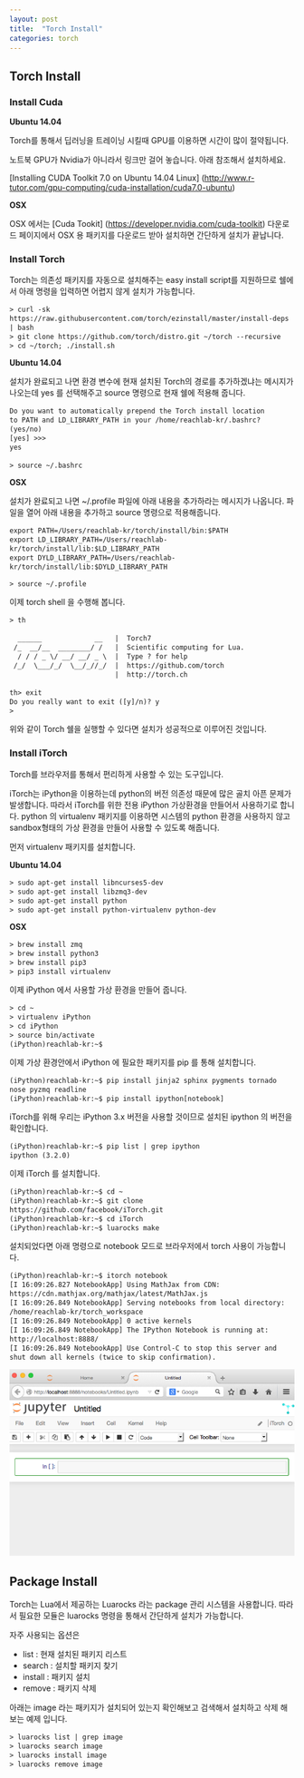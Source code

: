 ```yaml
---
layout: post
title:  "Torch Install"
categories: torch
---
```


## Torch Install

### Install Cuda

**Ubuntu 14.04**

Torch를 통해서 딥러닝을 트레이닝 시킬때 GPU를 이용하면 시간이 많이 절약됩니다.

노트북 GPU가 Nvidia가 아니라서 링크만 걸어 놓습니다. 아래 참조해서 설치하세요.

[Installing CUDA Toolkit 7.0 on Ubuntu 14.04 Linux] (http://www.r-tutor.com/gpu-computing/cuda-installation/cuda7.0-ubuntu)

**OSX**

OSX 에서는 [Cuda Tookit] (https://developer.nvidia.com/cuda-toolkit) 다운로드 페이지에서 OSX 용 패키지를 다운로드 받아 설치하면 간단하게 설치가 끝납니다.

### Install Torch

Torch는 의존성 패키지를 자동으로 설치해주는 easy install script를 지원하므로 쉘에서 아래 명령을 입력하면 어렵지 않게 설치가 가능합니다.

```
> curl -sk https://raw.githubusercontent.com/torch/ezinstall/master/install-deps | bash
> git clone https://github.com/torch/distro.git ~/torch --recursive
> cd ~/torch; ./install.sh
```

**Ubuntu 14.04**

설치가 완료되고 나면 환경 변수에 현재 설치된 Torch의 경로를 추가하겠냐는 메시지가 나오는데 yes 를 선택해주고 source 명령으로 현재 쉘에 적용해 줍니다.

```
Do you want to automatically prepend the Torch install location
to PATH and LD_LIBRARY_PATH in your /home/reachlab-kr/.bashrc? (yes/no)
[yes] >>>
yes

> source ~/.bashrc
```

**OSX**

설치가 완료되고 나면 ~/.profile 파일에 아래 내용을 추가하라는 메시지가 나옵니다. 파일을 열어 아래 내용을 추가하고 source 명령으로 적용해줍니다.

```
export PATH=/Users/reachlab-kr/torch/install/bin:$PATH
export LD_LIBRARY_PATH=/Users/reachlab-kr/torch/install/lib:$LD_LIBRARY_PATH
export DYLD_LIBRARY_PATH=/Users/reachlab-kr/torch/install/lib:$DYLD_LIBRARY_PATH
```

```
> source ~/.profile
```

이제 torch shell 을 수행해 봅니다.

```
> th

  ______             __   |  Torch7
 /_  __/__  ________/ /   |  Scientific computing for Lua.
  / / / _ \/ __/ __/ _ \  |  Type ? for help
 /_/  \___/_/  \__/_//_/  |  https://github.com/torch
                          |  http://torch.ch

th> exit
Do you really want to exit ([y]/n)? y
>
```

위와 같이 Torch 쉘을 실행할 수 있다면 설치가 성공적으로 이루어진 것입니다.

### Install iTorch

Torch를 브라우저를 통해서 편리하게 사용할 수 있는 도구입니다.

iTorch는 iPython을 이용하는데 python의 버전 의존성 때문에 많은 골치 아픈 문제가 발생합니다.
따라서 iTorch를 위한 전용 iPython 가상환경을 만들어서 사용하기로 합니다.
python 의 virtualenv 패키지를 이용하면 시스템의 python 환경을 사용하지 않고 sandbox형태의 가상 환경을 만들어 사용할 수 있도록 해줍니다.

먼저 virtualenv 패키지를 설치합니다.

**Ubuntu 14.04**

```
> sudo apt-get install libncurses5-dev
> sudo apt-get install libzmq3-dev
> sudo apt-get install python
> sudo apt-get install python-virtualenv python-dev
```

**OSX**

```
> brew install zmq
> brew install python3
> brew install pip3
> pip3 install virtualenv
```

이제 iPython 에서 사용할 가상 환경을 만들어 줍니다.

```
> cd ~
> virtualenv iPython
> cd iPython
> source bin/activate
(iPython)reachlab-kr:~$
```

이제 가상 환경안에서 iPython 에 필요한 패키지를 pip 를 통해 설치합니다.

```
(iPython)reachlab-kr:~$ pip install jinja2 sphinx pygments tornado nose pyzmq readline
(iPython)reachlab-kr:~$ pip install ipython[notebook]
```

iTorch를 위해 우리는 iPython 3.x 버전을 사용할 것이므로 설치된 ipython 의 버전을 확인합니다.

```
(iPython)reachlab-kr:~$ pip list | grep ipython
ipython (3.2.0)
```

이제 iTorch 를 설치합니다.

```
(iPython)reachlab-kr:~$ cd ~
(iPython)reachlab-kr:~$ git clone https://github.com/facebook/iTorch.git
(iPython)reachlab-kr:~$ cd iTorch
(iPython)reachlab-kr:~$ luarocks make
```

설치되었다면 아래 명령으로 notebook 모드로 브라우저에서 torch 사용이 가능합니다.

```
(iPython)reachlab-kr:~$ itorch notebook
[I 16:09:26.827 NotebookApp] Using MathJax from CDN: https://cdn.mathjax.org/mathjax/latest/MathJax.js
[I 16:09:26.849 NotebookApp] Serving notebooks from local directory: /home/reachlab-kr/torch_workspace
[I 16:09:26.849 NotebookApp] 0 active kernels
[I 16:09:26.849 NotebookApp] The IPython Notebook is running at: http://localhost:8888/
[I 16:09:26.849 NotebookApp] Use Control-C to stop this server and shut down all kernels (twice to skip confirmation).
```

![screen shot](https://raw.githubusercontent.com/comafire/comafire.github.io/master/_images/2015-06-26-Torch-Install-01.png)

## Package Install

Torch는 Lua에서 제공하는 Luarocks 라는 package 관리 시스템을 사용합니다.
따라서 필요한 모듈은 luarocks 명령을 통해서 간단하게 설치가 가능합니다.

자주 사용되는 옵션은

* list : 현재 설치된 패키지 리스트
* search : 설치할 패키지 찾기
* install : 패키지 설치
* remove : 패키지 삭제

아래는 image 라는 패키지가 설치되어 있는지 확인해보고 검색해서 설치하고 삭제 해보는 예제 입니다.

```
> luarocks list | grep image
> luarocks search image
> luarocks install image
> luarocks remove image
```
